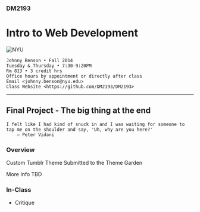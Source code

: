 ### DM2193

# Intro to Web Development

![NYU](http://j-hnnybens-n.com/capture/imami.png)

    Johnny Benson • Fall 2014
    Tuesday & Thursday • 7:30-9:20PM
    Rm 813 • 3 credit hrs
    Office hours by appointment or directly after class
    Email <johnny.benson@nyu.edu>
    Class Website <https://github.com/DM2193/DM2193>

---

## Final Project - The big thing at the end

    I felt like I had kind of snuck in and I was waiting for someone to tap me on the shoulder and say, 'Uh, why are you here?'
        — Peter Vidani

### Overview

Custom Tumblr Theme
Submitted to the Theme Garden

More Info TBD

### In-Class

* Critique
